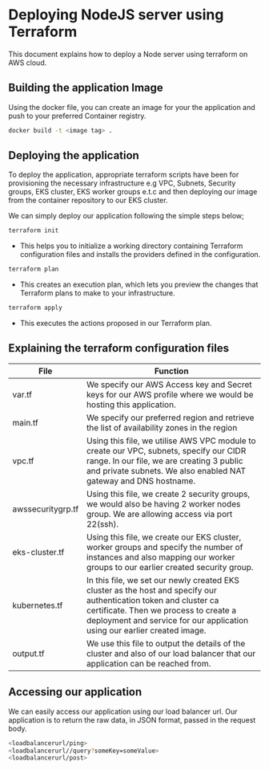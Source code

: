 # Deploying NodeJS server using Terraform 

This document explains how to deploy a Node server using terraform on AWS cloud.

## Building the application Image
Using the docker file, you can create an image for your the application and push to your preferred Container registry. 

```sh
docker build -t <image tag> .
```

## Deploying the application 
To deploy the application, appropriate terraform scripts have been for provisioning the necessary infrastructure e.g VPC, Subnets, Security groups, EKS cluster, EKS worker groups e.t.c and then deploying our image from the container repository to our EKS cluster.

We can simply deploy our application following the simple steps below;

```sh
terraform init
```
- This helps you to initialize a working directory containing Terraform configuration files and installs the providers defined in the configuration.

```sh
terraform plan
```
- This creates an execution plan, which lets you preview the changes that Terraform plans to make to your infrastructure.

```sh
terraform apply
```
- This executes the actions proposed in our Terraform plan.

## Explaining the terraform configuration files

| File | Function |
| ------ | ------ |
| var.tf | We specify our AWS Access key and Secret keys for our AWS profile where we would be hosting this application. |
| main.tf | We specify our preferred region and retrieve the list of availability zones in the region |
| vpc.tf| Using this file, we utilise AWS VPC module to create our VPC, subnets, specify our CIDR range. In our file, we are creating 3 public and private subnets. We also enabled NAT gateway and DNS hostname. |
| awssecuritygrp.tf  | Using this file, we create 2 security groups, we would also be having 2 worker nodes group. We are allowing access via port 22(ssh). |
| eks-cluster.tf | Using this file,  we create our EKS cluster, worker groups and specify the number of instances and also mapping our worker groups to our earlier created security group. |
| kubernetes.tf | In this file, we set our newly created EKS cluster as the host and specify our authentication token and cluster ca certificate. Then we process to create a deployment and service for our application using our earlier created image. |
| output.tf | We use this file to output the details of the cluster and also of our load balancer that our application can be reached from. |

## Accessing our application

We can easily access our application using our load balancer url. Our application is to return the raw data, in JSON format, passed in the request body.

```sh
<loadbalancerurl/ping>
<loadbalancerurl//query?someKey=someValue>
<loadbalancerurl/post>
```


